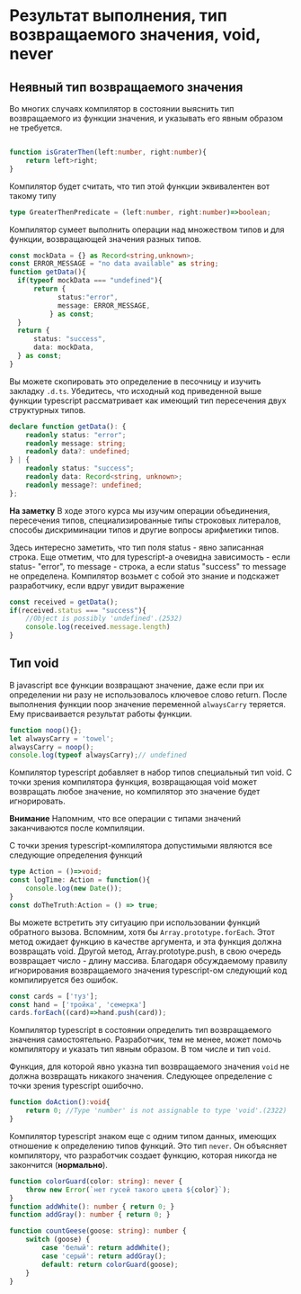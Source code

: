 # Результат выполнения, тип возвращаемого значения, void, never

## Неявный тип возвращаемого значения

Во многих случаях компилятор в состоянии выяснить тип возвращаемого из функции значения, и указывать его явным образом не требуется.

```typescript

function isGraterThen(left:number, right:number){
    return left>right;
}
```

Компилятор будет считать, что тип этой функции эквивалентен вот такому типу

```typescript
type GreaterThenPredicate = (left:number, right:number)=>boolean;
```

Компилятор сумеет выполнить операции над множеством типов и для функции, возвращающей значения разных типов. 

```typescript
const mockData = {} as Record<string,unknown>;
const ERROR_MESSAGE = "no data available" as string;
function getData(){
  if(typeof mockData === "undefined"){
      return {
            status:"error", 
            message: ERROR_MESSAGE,
          } as const;
  }
  return {
      status: "success",
      data: mockData,
  } as const;
}
```
Вы можете скопировать это определение в песочницу и изучить закладку `.d.ts`. Убедитесь, что исходный код приведенной выше функции typescript рассматривает как имеющий тип пересечения двух структурных типов.

```typescript
declare function getData(): {
    readonly status: "error";
    readonly message: string;
    readonly data?: undefined;
} | {
    readonly status: "success";
    readonly data: Record<string, unknown>;
    readonly message?: undefined;
};
```

**На заметку** В ходе этого курса мы изучим операции объединения, пересечения типов, специализированные типы строковых литералов, способы дискриминации типов и другие вопросы арифметики типов.

Здесь интересно заметить, что тип поля status - явно записанная строка. Еще отметим, что для typescript-а очевидна зависимость - если status- "error", то message - строка, а если status "success" то message не определена. Компилятор возьмет с собой это знание и подскажет разработчику, если вдруг увидит выражение

```typescript
const received = getData();
if(received.status === "success"){
    //Object is possibly 'undefined'.(2532)
    console.log(received.message.length)
}
```

## Тип void

В javascript все функции возвращают значение, даже если при их определении ни разу не использовалось ключевое слово return. После выполнения функции noop значение переменной `alwaysCarry` теряется. Ему присваивается результат работы функции.

```javascript
function noop(){};
let alwaysCarry = 'towel';
alwaysCarry = noop();
console.log(typeof alwaysCarry);// undefined
```

Компилятор typescript добавляет в набор типов специальный тип void. С точки зрения компилятора функция, возвращающая void может возвращать любое значение, но компилятор это значение будет игнорировать. 

**Внимание** Напомним, что все операции с типами значений заканчиваются после компиляции. 

С точки зрения typescript-компилятора допустимыми являются все следующие определения функций

```typescript
type Action = ()=>void;
const logTime: Action = function(){
    console.log(new Date());
}
const doTheTruth:Action = () => true;
```

Вы можете встретить эту ситуацию при использовании функций обратного вызова. Вспомним, хотя бы `Array.prototype.forEach`. Этот метод ожидает функцию в качестве аргумента, и эта функция должна возвращать void. Другой метод, Array.prototype.push, в свою очередь возвращает число - длину массива. Благодаря обсуждаемому правилу игнорирования возвращаемого значения typescript-ом следующий код компилируется без ошибок.

```typescript
const cards = ['туз'];
const hand = ['тройка', 'семерка']
cards.forEach((card)=>hand.push(card));
```

Компилятор typescript в состоянии определить тип возвращаемого значения самостоятельно. Разработчик, тем не менее, может помочь компилятору и указать тип явным образом. В том числе и тип `void`. 

Функция, для которой явно указна тип возвращаемого значения `void` не должна возвращать никакого значения. Следующее определение с точки зрения typescript ошибочно.

```typescript
function doAction():void{
    return 0; //Type 'number' is not assignable to type 'void'.(2322)
}
```

Компилятор typescript знаком еще с одним типом данных, имеющих отношение к определению типов функций. Это тип `never`. Он объясняет компилятору, что разработчик создает функцию, которая никогда не закончится (**нормально**).

```typescript
function colorGuard(color: string): never {
    throw new Error(`нет гусей такого цвета ${color}`);
}
function addWhite(): number { return 0; }
function addGray(): number { return 0; }

function countGeese(goose: string): number {
    switch (goose) {
        case 'белый': return addWhite();
        case 'серый': return addGray();
        default: return colorGuard(goose);
    }
}
```